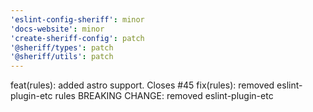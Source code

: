 ```yaml
---
'eslint-config-sheriff': minor
'docs-website': minor
'create-sheriff-config': patch
'@sheriff/types': patch
'@sheriff/utils': patch
---
```


feat(rules): added astro support. Closes #45
fix(rules): removed eslint-plugin-etc rules
BREAKING CHANGE: removed eslint-plugin-etc
